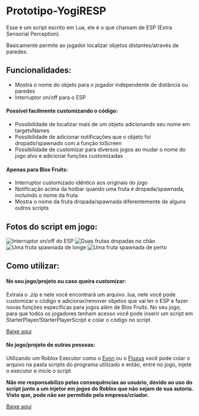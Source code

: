# Prototipo-YogiRESP

Esse é um script escrito em Lua, ele é o que chamam de ESP (Extra Sensorial Perception).

Basicamente permite ao jogador localizar objetos distantes/através de paredes.

<h2>Funcionalidades:</h2>

* Mostra o nome do objeto para o jogador independente de distância ou paredes
* Interruptor on/off para o ESP

<h4>Possível facilmente customizando o código:</h4>

* Possibilidade de localizar mais de um objeto adicionando seu nome em targetsNames
* Possibilidade de adicionar notificações que o objeto foi dropado/spawnado com a função toScreen
* Possibilidade de customizar para diversos jogos ao mudar o nome do jogo alvo e adicionar funções customizadas 

<h4>Apenas para Blox Fruits:</h4>

* Interruptor customizado idêntico aos originais do jogo 
* Notificação acima da hotbar quando uma fruta é dropada/spawnada, incluindo o nome da fruta 
* Mostra o nome da fruta dropada/spawnada diferentemente de alguns outros scripts

<h2>Fotos do script em jogo:</h2>

![Interruptor on/off do ESP](https://github.com/euyogi/Prototipo-YogiRESP/assets/46427886/5e3b5501-cda0-4b19-9e43-f074bbd1fe60)
![Duas frutas dropadas no chão](https://github.com/euyogi/Prototipo-YogiRESP/assets/46427886/3f0e2a95-c123-4439-a095-f7886a72de3d)
![Uma fruta spawnada de longe](https://github.com/euyogi/Prototipo-YogiRESP/assets/46427886/f7c5c246-4621-4468-b9f9-d9063a77c3b0)
![Uma fruta spawnada de perto](https://github.com/euyogi/Prototipo-YogiRESP/assets/46427886/9e578bc0-c4a6-47c2-ab52-4a4634ae6e2d)

<h2>Como utilizar:</h2>

<h4>No seu jogo/projeto ou caso queira customizar:</h4>

Extraia o .zip e nele você encontrará um arquivo .lua, nele você pode customizar o código e adicionar/remover objetos que vai ter o ESP e fazer novas funções específicas para jogos além de Blox Fruits.
No seu jogo, para que todos os jogadores tenham acesso você pode inserir um script em StarterPlayer/StarterPlayerScript e colar o código no script

<a href="https://github.com/euyogi/Prototipo-YogiRESP/archive/refs/tags/permanent.zip">Baixe aqui</a>

<h4>No jogo/projeto de outras pessoas:</h4>

Utilizando um Roblox Executor como o <a href="https://evonexecutor.net/">Evon</a> ou o <a href="https://fluxteam.net/">Fluxus</a> você pode colar o arquivo na pasta scripts do programa utilizado e então, entre no jogo, injete o executor e inicie o script

<b>Não me responsabilizo pelas consequências ao usuário, devido ao uso do script junto a um injetor em jogos do Roblox que não sejam de sua autoria. Visto que, pode não ser permitido pela empresa/criador.</b>

<a href="https://github.com/euyogi/Prototipo-YogiRESP/releases/download/permanent/YogiRESP.txt">Baixe aqui</a>
